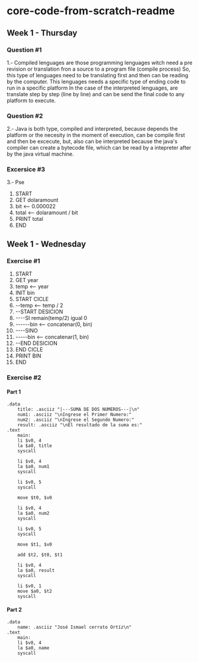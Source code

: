 # core-code-from-scratch-readme
## Week 1 - Thursday
### Question #1
1.- Compiled lenguages are those programming lenguages witch need a pre revision or translation fron a source to a program file (compile process) So, this type of lenguages need to be translating first and then can be reading by the computer. This lenguages needs a specific type of ending code to run in a specific platform
In the case of the interpreted lenguages, are translate step by step (line by line) and can be send the final code to any platform to execute. 

### Question #2
2.- Java is both type, compiled and interpreted, because depends the platform or the necesity in the moment of execution, can be compile first and then be excecute, but, also can be interpreted because the java's compiler can create a bytecode file, which can be read by a intepreter after by the java virtual machine. 
### Excersice #3
3.- Pse
  1. START
  2. GET dolaramount
  3. bit <-- 0.000022
  4. total <-- dolaramount / bit
  5. PRINT total
  6. END

## Week 1 - Wednesday
### Exercise #1
  1. START
  2. GET year
  3. temp <-- year
  4. INIT bin 
  4. START CICLE
  5. --temp <-- temp / 2
  6. --START DESICION
  7. ----SI remain(temp/2) igual 0
  8. ------bin <-- concatenar(0, bin)
  9. ----SINO
  10. -----bin <-- concatenar(1, bin)
  11. --END DESICION
  12. END CICLE
  13. PRINT BIN
  14. END
### Exercise #2
#### Part 1
	.data
		title: .asciiz "|---SUMA DE DOS NUMEROS---|\n"
		num1: .asciiz "\nIngrese el Primer Numero:"
		num2: .asciiz "\nIngrese el Segundo Numero:"
		result: .asciiz "\nEl resultado de la suma es:"
	.text
		main:
		li $v0, 4
		la $a0, title
		syscall
	
		li $v0, 4
		la $a0, num1
		syscall
	
		li $v0, 5
		syscall
	
		move $t0, $v0
	
		li $v0, 4
		la $a0, num2
		syscall
	
		li $v0, 5
		syscall
	
		move $t1, $v0
	
		add $t2, $t0, $t1
	
		li $v0, 4
		la $a0, result
		syscall
	
		li $v0, 1
		move $a0, $t2
		syscall
	
#### Part 2
	.data
		name: .asciiz "José Ismael cerrato Ortíz\n"
	.text
		main:
		li $v0, 4
		la $a0, name
		syscall
